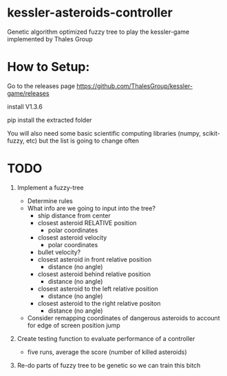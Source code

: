 # kessler-asteroids-controller
Genetic algorithm optimized fuzzy tree to play the kessler-game implemented by Thales Group

# How to Setup:
Go to the releases page
https://github.com/ThalesGroup/kessler-game/releases

install V1.3.6

pip install the extracted folder

You will also need some basic scientific computing libraries (numpy, scikit-fuzzy, etc) but the list is going to change often

# TODO

1. Implement a fuzzy-tree
   - Determine rules
   - What info are we going to input into the tree?
        - ship distance from center
        - closest asteroid RELATIVE position
             - polar coordinates
        - closest asteroid velocity
             - polar coordinates
        - bullet velocity?
        - closest asteroid in front relative position
             - distance (no angle)
        - closest asteroid behind relative position
             - distance (no angle)
        - closest asteroid to the left relative position
             - distance (no angle)
        - closest asteroid to the right relative positon
             - distance (no angle)
   - Consider remapping coordinates of dangerous asteroids to account for edge of screen position jump
      
2. Create testing function to evaluate performance of a controller
   - five runs, average the score (number of killed asteroids)
3. Re-do parts of fuzzy tree to be genetic so we can train this bitch 
